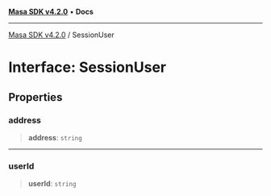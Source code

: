 [**Masa SDK v4.2.0**](../README.md) • **Docs**

***

[Masa SDK v4.2.0](../globals.md) / SessionUser

# Interface: SessionUser

## Properties

### address

> **address**: `string`

***

### userId

> **userId**: `string`
